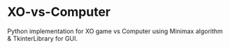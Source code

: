 # XO-vs-Computer
Python implementation for XO game vs Computer using Minimax algorithm &amp; TkinterLibrary for GUI.
